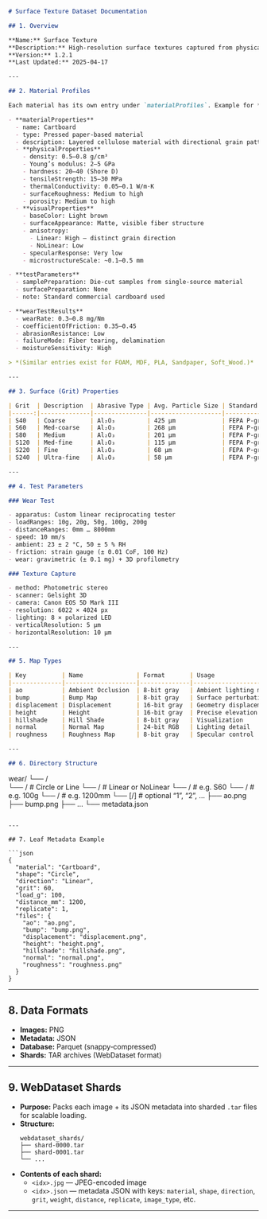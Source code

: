 ```markdown
# Surface Texture Dataset Documentation

## 1. Overview

**Name:** Surface Texture  
**Description:** High‑resolution surface textures captured from physical material samples under controlled wear conditions, with corresponding friction measurements.  
**Version:** 1.2.1  
**Last Updated:** 2025‑04‑17  

---

## 2. Material Profiles

Each material has its own entry under `materialProfiles`. Example for **Cartboard**:

- **materialProperties**
  - name: Cartboard  
  - type: Pressed paper‑based material  
  - description: Layered cellulose material with directional grain pattern  
  - **physicalProperties**
    - density: 0.5–0.8 g/cm³  
    - Young’s modulus: 2–5 GPa  
    - hardness: 20–40 (Shore D)  
    - tensileStrength: 15–30 MPa  
    - thermalConductivity: 0.05–0.1 W/m·K  
    - surfaceRoughness: Medium to high  
    - porosity: Medium to high  
  - **visualProperties**
    - baseColor: Light brown  
    - surfaceAppearance: Matte, visible fiber structure  
    - anisotropy:
      - Linear: High — distinct grain direction  
      - NoLinear: Low  
    - specularResponse: Very low  
    - microstructureScale: ~0.1–0.5 mm  

- **testParameters**
  - samplePreparation: Die‑cut samples from single‑source material  
  - surfacePreparation: None  
  - note: Standard commercial cardboard used  

- **wearTestResults**
  - wearRate: 0.3–0.8 mg/Nm  
  - coefficientOfFriction: 0.35–0.45  
  - abrasionResistance: Low  
  - failureMode: Fiber tearing, delamination  
  - moistureSensitivity: High  

> *(Similar entries exist for FOAM, MDF, PLA, Sandpaper, Soft_Wood.)*

---

## 3. Surface (Grit) Properties

| Grit  | Description  | Abrasive Type | Avg. Particle Size | Standard       |
|------:|--------------|---------------|--------------------|----------------|
| S40   | Coarse       | Al₂O₃         | 425 µm             | FEPA P‑grade   |
| S60   | Med‑coarse   | Al₂O₃         | 268 µm             | FEPA P‑grade   |
| S80   | Medium       | Al₂O₃         | 201 µm             | FEPA P‑grade   |
| S120  | Med‑fine     | Al₂O₃         | 115 µm             | FEPA P‑grade   |
| S220  | Fine         | Al₂O₃         | 68 µm              | FEPA P‑grade   |
| S240  | Ultra‑fine   | Al₂O₃         | 58 µm              | FEPA P‑grade   |

---

## 4. Test Parameters

### Wear Test

- apparatus: Custom linear reciprocating tester  
- loadRanges: 10g, 20g, 50g, 100g, 200g  
- distanceRanges: 0mm … 8000mm  
- speed: 10 mm/s  
- ambient: 23 ± 2 °C, 50 ± 5 % RH  
- friction: strain gauge (± 0.01 CoF, 100 Hz)  
- wear: gravimetric (± 0.1 mg) + 3D profilometry  

### Texture Capture

- method: Photometric stereo  
- scanner: Gelsight 3D  
- camera: Canon EOS 5D Mark III  
- resolution: 6022 × 4024 px  
- lighting: 8 × polarized LED  
- verticalResolution: 5 µm  
- horizontalResolution: 10 µm  

---

## 5. Map Types

| Key          | Name               | Format       | Usage                       | Extension |
|--------------|--------------------|--------------|-----------------------------|-----------|
| ao           | Ambient Occlusion  | 8‑bit gray   | Ambient lighting modulator | png       |
| bump         | Bump Map           | 8‑bit gray   | Surface perturbation        | png       |
| displacement | Displacement       | 16‑bit gray  | Geometry displacement       | png       |
| height       | Height             | 16‑bit gray  | Precise elevation           | png       |
| hillshade    | Hill Shade         | 8‑bit gray   | Visualization               | png       |
| normal       | Normal Map         | 24‑bit RGB   | Lighting detail             | png       |
| roughness    | Roughness Map      | 8‑bit gray   | Specular control            | png       |

---

## 6. Directory Structure

```
wear/
└── <Material>/             
    └── <Shape>/           # Circle or Line
        └── <Direction>/   # Linear or NoLinear
            └── <Grit>/    # e.g. S60
                └── <Load>/      # e.g. 100g
                    └── <Distance>/   # e.g. 1200mm
                        └── [<Replicate>/]  # optional “1”, “2”, …
                            ├── ao.png
                            ├── bump.png
                            ├── … 
                            └── metadata.json
```

---

## 7. Leaf Metadata Example

```json
{
  "material": "Cartboard",
  "shape": "Circle",
  "direction": "Linear",
  "grit": 60,
  "load_g": 100,
  "distance_mm": 1200,
  "replicate": 1,
  "files": {
    "ao": "ao.png",
    "bump": "bump.png",
    "displacement": "displacement.png",
    "height": "height.png",
    "hillshade": "hillshade.png",
    "normal": "normal.png",
    "roughness": "roughness.png"
  }
}
```

---

## 8. Data Formats

- **Images:** PNG  
- **Metadata:** JSON  
- **Database:** Parquet (snappy‑compressed)  
- **Shards:** TAR archives (WebDataset format)

---

## 9. WebDataset Shards

- **Purpose:** Packs each image + its JSON metadata into sharded `.tar` files for scalable loading.  
- **Structure:**  
  ```
  webdataset_shards/
  ├── shard-0000.tar
  ├── shard-0001.tar
  └── ...
  ```
- **Contents of each shard:**  
  - `<idx>.jpg`  — JPEG-encoded image  
  - `<idx>.json` — metadata JSON with keys: `material`, `shape`, `direction`, `grit`, `weight`, `distance`, `replicate`, `image_type`, etc.

---